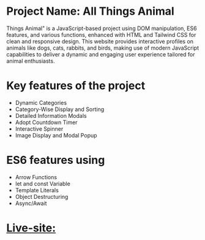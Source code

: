 # Project Name: All Things Animal
Things Animal" is a JavaScript-based project using DOM manipulation, ES6 features, and various functions, enhanced with HTML and Tailwind CSS for clean and responsive design. This website provides interactive profiles on animals like dogs, cats, rabbits, and birds, making use of modern JavaScript capabilities to deliver a dynamic and engaging user experience tailored for animal enthusiasts.
#
# Key features of the project
- Dynamic Categories
- Category-Wise Display and Sorting
- Detailed Information Modals
- Adopt Countdown Timer
- Interactive Spinner
- Image Display and Modal Popup
#
# ES6 features using
- Arrow Functions
- let and const Variable
- Template Literals
- Object Destructuring
- Async/Await 
#
# [Live-site: ](https://all-things-animal-b6-a10.netlify.app/)
